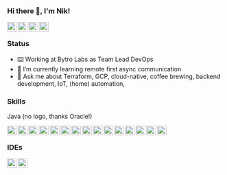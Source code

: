 ### Hi there 👋, I'm Nik!

<a href="https://www.linkedin.com/in/niklas-grebe-5a63a129/">
  <picture>
    <img align="left" width="22px" alt="Nik on Linkedin" src="https://upload.wikimedia.org/wikipedia/commons/thumb/8/81/LinkedIn_icon.svg/2048px-LinkedIn_icon.svg.png">
  </picture>
</a>
<a href="https://twitter.com/ThYpHoOn">
  <picture>
    <source media="(prefers-color-scheme: dark)" srcset="https://cdn.simpleicons.org/x/000/fff">
    <img align="left" width="22px" alt="Nik on Twitter" src="https://cdn.simpleicons.org/x/000/000">
  </picture>
</a>
<a href="https://soundcloud.com/thyphoon">
  <picture>
    <source media="(prefers-color-scheme: dark)" srcset="https://cdn.simpleicons.org/soundcloud/000/fff">
    <img align="left" width="22px" alt="Nik on Soundcloud" src="https://cdn.simpleicons.org/soundcloud/000/000">
  </picture>
</a>
<a href="https://steamcommunity.com/id/ThYpHoOn/">
  <picture>
    <source media="(prefers-color-scheme: dark)" srcset="https://cdn.simpleicons.org/steam/000/fff">
    <img align="left" width="22px" alt="Nik on Steam" src="https://cdn.simpleicons.org/steam/000/000">
  </picture>
</a>

<br/>

### Status

- ⌨️ Working at Bytro Labs as Team Lead DevOps
- 🌱 I’m currently learning remote first async communication
- 💬 Ask me about Terraform, GCP, cloud-native, coffee brewing, backend development, IoT, (home) automation, 

### Skills

Java (no logo, thanks Oracle!)

<picture>
  <source media="(prefers-color-scheme: dark)" srcset="https://cdn.simpleicons.org/ansible/000/fff">
  <img align="left" width="22px" alt="Ansible" src="https://cdn.simpleicons.org/ansible/000/000">
</picture>
<picture>
  <source media="(prefers-color-scheme: dark)" srcset="https://cdn.simpleicons.org/docker/000/fff">
  <img align="left" width="22px" alt="Docker" src="https://cdn.simpleicons.org/docker/000/000">
</picture>
<picture>
  <source media="(prefers-color-scheme: dark)" srcset="https://cdn.simpleicons.org/debian/000/fff">
  <img align="left" width="22px" alt="Debian" src="https://cdn.simpleicons.org/debian/000/000">
</picture>
<picture>
  <source media="(prefers-color-scheme: dark)" srcset="https://cdn.simpleicons.org/spring/000/fff">
  <img align="left" width="22px" alt="Spring" src="https://cdn.simpleicons.org/spring/000/000">
</picture>
<picture>
  <source media="(prefers-color-scheme: dark)" srcset="https://cdn.simpleicons.org/angular/000/fff">
  <img align="left" width="22px" alt="Angular" src="https://cdn.simpleicons.org/angular/000/000">
</picture>
<picture>
  <source media="(prefers-color-scheme: dark)" srcset="https://cdn.simpleicons.org/typescript/000/fff">
  <img align="left" width="22px" alt="Typescript" src="https://cdn.simpleicons.org/typescript/000/000">
</picture>
<picture>
  <source media="(prefers-color-scheme: dark)" srcset="https://cdn.simpleicons.org/npm/000/fff">
  <img align="left" width="22px" alt="npm" src="https://cdn.simpleicons.org/npm/000/000">
</picture>
<picture>
  <source media="(prefers-color-scheme: dark)" srcset="https://cdn.simpleicons.org/webpack/000/fff">
  <img align="left" width="22px" alt="Webpack" src="https://cdn.simpleicons.org/webpack/000/000">
</picture>
<picture>
  <source media="(prefers-color-scheme: dark)" srcset="https://cdn.simpleicons.org/googlecloud/000/fff">
  <img align="left" width="22px" alt="googlecloud" src="https://cdn.simpleicons.org/googlecloud/000/000">
</picture>
<picture>
  <source media="(prefers-color-scheme: dark)" srcset="https://cdn.simpleicons.org/jenkins/000/fff">
  <img align="left" width="22px" alt="Jenkins" src="https://cdn.simpleicons.org/jenkins/000/000">
</picture>
<picture>
  <source media="(prefers-color-scheme: dark)" srcset="https://cdn.simpleicons.org/gradle/000/fff">
  <img align="left" width="22px" alt="Gradle" src="https://cdn.simpleicons.org/gradle/000/000">
</picture>
<picture>
  <source media="(prefers-color-scheme: dark)" srcset="https://cdn.simpleicons.org/kubernetes/000/fff">
  <img align="left" width="22px" alt="Kubernetes" src="https://cdn.simpleicons.org/kubernetes/000/000">
</picture>
<picture>
  <source media="(prefers-color-scheme: dark)" srcset="https://cdn.simpleicons.org/helm/000/fff">
  <img align="left" width="22px" alt="Helm" src="https://cdn.simpleicons.org/helm/000/000">
</picture>
<picture>
  <source media="(prefers-color-scheme: dark)" srcset="https://cdn.simpleicons.org/confluence/000/fff">
  <img align="left" width="22px" alt="Confluence" src="https://cdn.simpleicons.org/confluence/000/000">
</picture>
<picture>
  <source media="(prefers-color-scheme: dark)" srcset="https://cdn.simpleicons.org/jira/000/fff">
  <img align="left" width="22px" alt="Jira" src="https://cdn.simpleicons.org/jira/000/000">
</picture>

<br/>


### IDEs

<picture>
  <img align="left" width="22px" alt="VSCode" src="https://code.visualstudio.com/assets/images/code-stable.png">
</picture>
<picture>
  <img align="left" width="22px" alt="IntelliJ Idea" src="https://upload.wikimedia.org/wikipedia/commons/thumb/9/9c/IntelliJ_IDEA_Icon.svg/800px-IntelliJ_IDEA_Icon.svg.png">
</picture>
